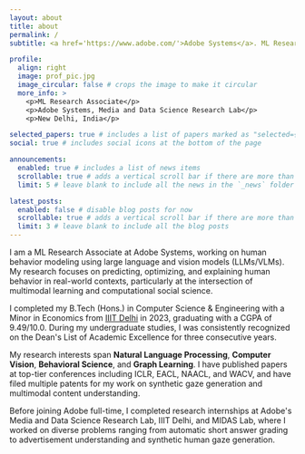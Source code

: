 ```yaml
---
layout: about
title: about
permalink: /
subtitle: <a href='https://www.adobe.com/'>Adobe Systems</a>. ML Research Associate. New Delhi, India.

profile:
  align: right
  image: prof_pic.jpg
  image_circular: false # crops the image to make it circular
  more_info: >
    <p>ML Research Associate</p>
    <p>Adobe Systems, Media and Data Science Research Lab</p>
    <p>New Delhi, India</p>

selected_papers: true # includes a list of papers marked as "selected={true}"
social: true # includes social icons at the bottom of the page

announcements:
  enabled: true # includes a list of news items
  scrollable: true # adds a vertical scroll bar if there are more than 3 news items
  limit: 5 # leave blank to include all the news in the `_news` folder

latest_posts:
  enabled: false # disable blog posts for now
  scrollable: true # adds a vertical scroll bar if there are more than 3 new posts items
  limit: 3 # leave blank to include all the blog posts
---
```


I am a ML Research Associate at Adobe Systems, working on human behavior modeling using large language and vision models (LLMs/VLMs). My research focuses on predicting, optimizing, and explaining human behavior in real-world contexts, particularly at the intersection of multimodal learning and computational social science.

I completed my B.Tech (Hons.) in Computer Science & Engineering with a Minor in Economics from [IIIT Delhi](https://iiitd.ac.in/) in 2023, graduating with a CGPA of 9.49/10.0. During my undergraduate studies, I was consistently recognized on the Dean's List of Academic Excellence for three consecutive years.

My research interests span **Natural Language Processing**, **Computer Vision**, **Behavioral Science**, and **Graph Learning**. I have published papers at top-tier conferences including ICLR, EACL, NAACL, and WACV, and have filed multiple patents for my work on synthetic gaze generation and multimodal content understanding.

Before joining Adobe full-time, I completed research internships at Adobe's Media and Data Science Research Lab, IIIT Delhi, and MIDAS Lab, where I worked on diverse problems ranging from automatic short answer grading to advertisement understanding and synthetic human gaze generation.

